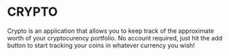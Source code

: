 # CRYPTO 
Crypto is an application that allows you to keep track of the approximate worth of your cryptocurency portfolio.
No account required, just hit the add button to start tracking your coins in whatever currency you wish!
